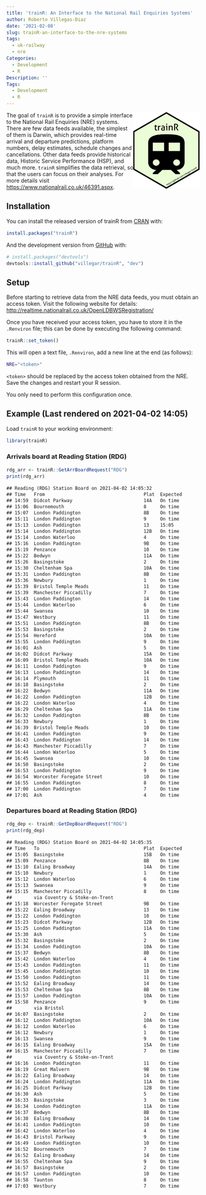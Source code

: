 ```yaml
---
title: 'trainR: An Interface to the National Rail Enquiries Systems'
author: Roberto Villegas-Diaz
date: '2021-02-08'
slug: trainR-an-interface-to-the-nre-systems
tags:
  - uk-railway
  - nre
Categories:
  - Development
  - R
Description: ''
Tags:
  - Development
  - R
---
```


<img src="https://raw.githubusercontent.com/villegar/trainR/main/inst/images/logo.png" alt="logo" align="right" height=200px/>

The goal of `trainR` is to provide a simple interface to the 
National Rail Enquiries (NRE) systems. There are few data feeds 
available, the simplest of them is Darwin, which provides real-time 
arrival and departure predictions, platform numbers, delay estimates, 
schedule changes and cancellations. Other data feeds provide historical 
data, Historic Service Performance (HSP), and much more. `trainR` 
simplifies the data retrieval, so that the users can focus on their 
analyses. For more details visit 
https://www.nationalrail.co.uk/46391.aspx.

## Installation

You can install the released version of trainR from [CRAN](https://CRAN.R-project.org) with:

``` r
install.packages("trainR")
```

And the development version from [GitHub](https://github.com/) with:

``` r
# install.packages("devtools")
devtools::install_github("villegar/trainR", "dev")
```

## Setup
Before starting to retrieve data from the NRE data feeds, you must obtain an access token. 
Visit the following website for details: http://realtime.nationalrail.co.uk/OpenLDBWSRegistration/

Once you have received your access token, you have to store it in the `.Renviron` file; this can be 
done by executing the following command:


```r
trainR::set_token()
```

This will open a text file, `.Renviron`, add a new line at the end (as follows):

```bash
NRE="<token>"
```

`<token>` should be replaced by the access token obtained from the NRE. Save the changes and restart 
your R session.

You only need to perform this configuration once.

## Example (Last rendered on 2021-04-02 14:05)

Load `trainR` to your working environment:

```r
library(trainR)
```

### Arrivals board at Reading Station (RDG)


```r
rdg_arr <- trainR::GetArrBoardRequest("RDG")
print(rdg_arr)
```

```
## Reading (RDG) Station Board on 2021-04-02 14:05:32
## Time   From                                    Plat  Expected
## 14:59  Didcot Parkway                          14A   On time
## 15:06  Bournemouth                             8     On time
## 15:07  London Paddington                       8B    On time
## 15:11  London Paddington                       9     On time
## 15:13  London Paddington                       13    15:05
## 15:14  London Paddington                       12B   On time
## 15:14  London Waterloo                         4     On time
## 15:16  London Paddington                       9B    On time
## 15:19  Penzance                                10    On time
## 15:22  Bedwyn                                  11A   On time
## 15:26  Basingstoke                             2     On time
## 15:30  Cheltenham Spa                          10A   On time
## 15:31  London Paddington                       8B    On time
## 15:36  Newbury                                 1     On time
## 15:39  Bristol Temple Meads                    11    On time
## 15:39  Manchester Piccadilly                   7     On time
## 15:43  London Paddington                       14    On time
## 15:44  London Waterloo                         6     On time
## 15:44  Swansea                                 10    On time
## 15:47  Westbury                                11    On time
## 15:51  London Paddington                       8B    On time
## 15:53  Basingstoke                             2     On time
## 15:54  Hereford                                10A   On time
## 15:55  London Paddington                       9     On time
## 16:01  Ash                                     5     On time
## 16:02  Didcot Parkway                          15A   On time
## 16:09  Bristol Temple Meads                    10A   On time
## 16:11  London Paddington                       9     On time
## 16:13  London Paddington                       14    On time
## 16:14  Plymouth                                11    On time
## 16:18  Basingstoke                             2     On time
## 16:22  Bedwyn                                  11A   On time
## 16:22  London Paddington                       12B   On time
## 16:22  London Waterloo                         4     On time
## 16:29  Cheltenham Spa                          11A   On time
## 16:32  London Paddington                       8B    On time
## 16:33  Newbury                                 1     On time
## 16:39  Bristol Temple Meads                    10    On time
## 16:41  London Paddington                       9     On time
## 16:43  London Paddington                       14    On time
## 16:43  Manchester Piccadilly                   7     On time
## 16:44  London Waterloo                         5     On time
## 16:45  Swansea                                 10    On time
## 16:50  Basingstoke                             2     On time
## 16:53  London Paddington                       9     On time
## 16:54  Worcester Foregate Street               10    On time
## 16:55  London Paddington                       8     On time
## 17:00  London Paddington                       7     On time
## 17:01  Ash                                     4     On time
```

### Departures board at Reading Station (RDG)


```r
rdg_dep <- trainR::GetDepBoardRequest("RDG")
print(rdg_dep)
```

```
## Reading (RDG) Station Board on 2021-04-02 14:05:35
## Time   To                                      Plat  Expected
## 15:05  Basingstoke                             15B   On time
## 15:09  Penzance                                8B    On time
## 15:10  Ealing Broadway                         14A   On time
## 15:10  Newbury                                 1     On time
## 15:12  London Waterloo                         6     On time
## 15:13  Swansea                                 9     On time
## 15:15  Manchester Piccadilly                   8     On time
##        via Coventry & Stoke-on-Trent           
## 15:18  Worcester Foregate Street               9B    On time
## 15:22  Ealing Broadway                         13    On time
## 15:22  London Paddington                       10    On time
## 15:23  Didcot Parkway                          12B   On time
## 15:25  London Paddington                       11A   On time
## 15:30  Ash                                     5     On time
## 15:32  Basingstoke                             2     On time
## 15:34  London Paddington                       10A   On time
## 15:37  Bedwyn                                  8B    On time
## 15:42  London Waterloo                         4     On time
## 15:43  London Paddington                       11    On time
## 15:45  London Paddington                       10    On time
## 15:50  London Paddington                       11    On time
## 15:52  Ealing Broadway                         14    On time
## 15:53  Cheltenham Spa                          8B    On time
## 15:57  London Paddington                       10A   On time
## 15:58  Penzance                                9     On time
##        via Bristol                             
## 16:07  Basingstoke                             2     On time
## 16:12  London Paddington                       10A   On time
## 16:12  London Waterloo                         6     On time
## 16:12  Newbury                                 1     On time
## 16:13  Swansea                                 9     On time
## 16:15  Ealing Broadway                         15A   On time
## 16:15  Manchester Piccadilly                   7     On time
##        via Coventry & Stoke-on-Trent           
## 16:16  London Paddington                       11    On time
## 16:19  Great Malvern                           9B    On time
## 16:22  Ealing Broadway                         14    On time
## 16:24  London Paddington                       11A   On time
## 16:25  Didcot Parkway                          12B   On time
## 16:30  Ash                                     5     On time
## 16:33  Basingstoke                             3     On time
## 16:34  London Paddington                       11A   On time
## 16:37  Bedwyn                                  8B    On time
## 16:38  Ealing Broadway                         14    On time
## 16:41  London Paddington                       10    On time
## 16:42  London Waterloo                         4     On time
## 16:43  Bristol Parkway                         9     On time
## 16:49  London Paddington                       10    On time
## 16:52  Bournemouth                             7     On time
## 16:52  Ealing Broadway                         14    On time
## 16:55  Cheltenham Spa                          9     On time
## 16:57  Basingstoke                             2     On time
## 16:57  London Paddington                       10    On time
## 16:58  Taunton                                 8     On time
## 17:03  Westbury                                7     On time
```

